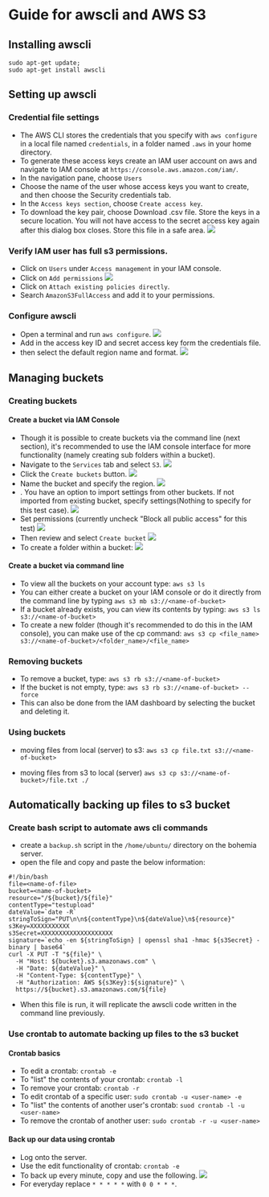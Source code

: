 # Guide for awscli and AWS S3

## Installing awscli

```
sudo apt-get update;
sudo apt-get install awscli
```

## Setting up awscli


### Credential file settings

- The AWS CLI stores the credentials that you specify with `aws configure` in a local file named `credentials`, in a folder named `.aws` in your home directory.
- To generate these access keys create an IAM user account on aws and navigate to IAM console at `https://console.aws.amazon.com/iam/`.
- In the navigation pane, choose `Users`
- Choose the name of the user whose access keys you want to create, and then choose the Security credentials tab.
- In the `Access keys section`, choose `Create access key`.
- To download the key pair, choose Download .csv file. Store the keys in a secure location. You will not have access to the secret access key again after this dialog box closes. Store this file in a safe area.
![](img/credentials.png)

### Verify IAM user has full s3 permissions.
- Click on `Users` under `Access management` in your IAM console.
- Click on `Add permissions` 
![](img/permissions_1.png)
- Click on `Attach existing policies directly`. 
- Search `AmazonS3FullAccess` and add it to your permissions. 

### Configure awscli
- Open a terminal and run `aws configure`.
![](img/aws_1.png)
- Add in the access key ID and secret access key form the credentials file.
- then select the default region name and format.
![](img/aws_2.png)

## Managing buckets

### Creating buckets

#### Create a bucket via IAM Console

- Though it is possible to create buckets via the command line (next section), it's recommended to use the IAM console interface for more functionality (namely creating sub folders within a bucket).
- Navigate to the `Services` tab and select `S3`.
![](img/servies.png)
- Click the `Create buckets` button.
![]('img/create_1.png')
- Name the bucket and specify the region.
![]('img/create_bucket_2.png')
- . You have an option to import settings from other buckets. If not imported from existing bucket, specify settings(Nothing to specify for this test case).
![]('img/create_bucket_3.png')
- Set permissions (currently uncheck "Block all public access" for this test)
![]('img/create_bucket_.png')
- Then review and select `Create bucket`
![](img/create_bucket_5.png)
- To create a folder within a bucket:
![](img/aws_3.png)

#### Create a bucket via command line
- To view all the buckets on your account type:
`aws s3 ls`
- You can either create a bucket on your IAM console or do it directly from the command line by typing
`aws s3 mb s3://<name-of-bucket>`
- If a bucket already exists, you can view its contents by typing:
`aws s3 ls s3://<name-of-bucket>`
- To create a new folder (though it's recommended to do this in the IAM console), you can make use of the cp command:
`aws s3 cp <file_name> s3://<name-of-bucket>/<folder_name>/<file_name>`


### Removing buckets
- To remove a bucket, type:
`aws s3 rb s3://<name-of-bucket>`
- If the bucket is not empty, type:
`aws s3 rb s3://<name-of-bucket> --force`
- This can also be done from the IAM dashboard by selecting the bucket and deleting it.

### Using buckets
- moving files from local (server) to s3:
`aws s3 cp file.txt s3://<name-of-bucket>`

- moving files from s3 to local (server)
`aws s3 cp s3://<name-of-bucket>/file.txt ./`

## Automatically backing up files to s3 bucket

### Create bash script to automate aws cli commands
- create a `backup.sh` script in the `/home/ubuntu/` directory on the bohemia server.
- open the file and copy and paste the below information:

```
#!/bin/bash
file=<name-of-file>
bucket=<name-of-bucket>
resource="/${bucket}/${file}"
contentType="testupload"
dateValue=`date -R`
stringToSign="PUT\n\n${contentType}\n${dateValue}\n${resource}"
s3Key=XXXXXXXXXXX
s3Secret=XXXXXXXXXXXXXXXXXXXX
signature=`echo -en ${stringToSign} | openssl sha1 -hmac ${s3Secret} -binary | base64`
curl -X PUT -T "${file}" \
  -H "Host: ${bucket}.s3.amazonaws.com" \
  -H "Date: ${dateValue}" \
  -H "Content-Type: ${contentType}" \
  -H "Authorization: AWS ${s3Key}:${signature}" \
  https://${bucket}.s3.amazonaws.com/${file}
  ```

- When this file is run, it will replicate the awscli code written in the command line previously.

### Use crontab to automate backing up files to the s3 bucket

#### Crontab basics
- To edit a crontab: `crontab -e`
- To "list" the contents of your crontab: `crontab -l`
- To remove your crontab: `crontab -r`
- To edit crontab of a specific user: `sudo crontab -u <user-name> -e`
- To "list" the contents of another user's crontab: `suod crontab -l -u <user-name>`
- To remove the crontab of another user: `sudo crontab -r -u <user-name>`

#### Back up our data using crontab
- Log onto the server.
- Use the edit functionality of crontab: `crontab -e`
- To back up every minute, copy and use the following.
![](img/crontab.png)
- For everyday replace `* * * * *` with `0 0 * * *`.
